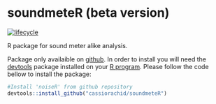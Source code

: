 # soundmeteR (beta version)

[![lifecycle](https://img.shields.io/badge/lifecycle-experimental-orange.svg)](https://www.tidyverse.org/lifecycle/#stable)

R package for sound meter alike analysis.

Package only availaible on [github](http://github.com/). In order to install you will need the [devtools](https://cran.r-project.org/package=devtools) package installed on your [R program](https://www.r-project.org/). Please follow the code bellow to install the package:

```r
#Install 'noiseR' from github repository
devtools::install_github("cassiorachid/soundmeteR")
```
